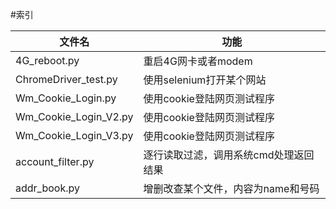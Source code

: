 #索引


文件名 			 | 功能
------------- | -------------
4G_reboot.py  | 重启4G网卡或者modem
ChromeDriver_test.py | 使用selenium打开某个网站
Wm_Cookie_Login.py | 使用cookie登陆网页测试程序
Wm_Cookie_Login_V2.py | 使用cookie登陆网页测试程序
Wm_Cookie_Login_V3.py | 使用cookie登陆网页测试程序
account_filter.py |逐行读取过滤，调用系统cmd处理返回结果
addr_book.py | 增删改查某个文件，内容为name和号码
